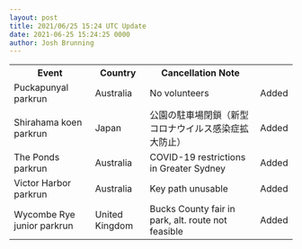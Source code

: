```yaml
---
layout: post
title: 2021/06/25 15:24 UTC Update
date: 2021-06-25 15:24:25 0000
author: Josh Brunning
---
```


<table style='width: 100%'>
    <tr>
        <th>Event</th>
        <th>Country</th>
        <th>Cancellation Note</th>
        <th></th>
    </tr>
    <tr>
        <td>Puckapunyal parkrun</td>
        <td>Australia</td>
        <td>No volunteers</td>
        <td>Added</td>
    </tr>
    <tr>
        <td>Shirahama koen parkrun</td>
        <td>Japan</td>
        <td>公園の駐車場閉鎖（新型コロナウイルス感染症拡大防止）</td>
        <td>Added</td>
    </tr>
    <tr>
        <td>The Ponds parkrun</td>
        <td>Australia</td>
        <td>COVID-19 restrictions in Greater Sydney</td>
        <td>Added</td>
    </tr>
    <tr>
        <td>Victor Harbor parkrun</td>
        <td>Australia</td>
        <td>Key path unusable</td>
        <td>Added</td>
    </tr>
    <tr>
        <td>Wycombe Rye junior parkrun</td>
        <td>United Kingdom</td>
        <td>Bucks County fair in park, alt. route not feasible</td>
        <td>Added</td>
    </tr>
